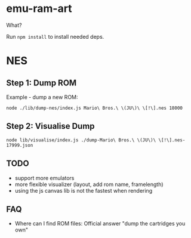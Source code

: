 # emu-ram-art

What?


Run `npm install` to install needed deps.

# NES

## Step 1: Dump ROM

Example - dump a new ROM:

```
node ./lib/dump-nes/index.js Mario\ Bros.\ \(JU\)\ \[!\].nes 18000
```

## Step 2: Visualise Dump

```
node lib/visualise/index.js ./dump-Mario\ Bros.\ \(JU\)\ \[!\].nes-17999.json
```

## TODO

- support more emulators
- more flexible visualizer (layout, add rom name, framelength)
- using the js canvas lib is not the fastest when rendering

## FAQ

- Where can I find ROM files: Official answer "dump the cartridges you own"
